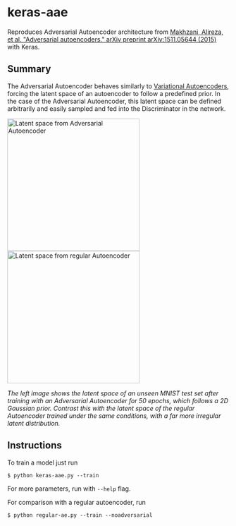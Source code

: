 # keras-aae

Reproduces Adversarial Autoencoder architecture from [Makhzani, Alireza, et al. "Adversarial autoencoders." arXiv preprint arXiv:1511.05644 (2015)](https://arxiv.org/abs/1511.05644) with Keras.

## Summary

The Adversarial Autoencoder behaves similarly to [Variational Autoencoders](https://arxiv.org/abs/1312.6114), forcing the latent space of an autoencoder to follow a predefined prior. In the case of the Adversarial Autoencoder, this latent space can be defined arbitrarily and easily sampled and fed into the Discriminator in the network.

<img src="https://raw.githubusercontent.com/greentfrapp/keras-aae/master/images/aae_latent.png" alt="Latent space from Adversarial Autoencoder" width="whatever" height="300px" style="display: inline-block;">
<img src="https://raw.githubusercontent.com/greentfrapp/keras-aae/master/images/regular_latent.png" alt="Latent space from regular Autoencoder" width="whatever" height="300px" style="display: inline-block;">

*The left image shows the latent space of an unseen MNIST test set after training with an Adversarial Autoencoder for 50 epochs, which follows a 2D Gaussian prior. Contrast this with the latent space of the regular Autoencoder trained under the same conditions, with a far more irregular latent distribution.*

## Instructions

To train a model just run

```
$ python keras-aae.py --train
```

For more parameters, run with `--help` flag.

For comparison with a regular autoencoder, run

```
$ python regular-ae.py --train --noadversarial
```